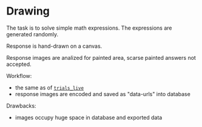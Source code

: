 # Drawing

The task is to solve simple math expressions. The expressions are generated randomly.

Response is hand-drawn on a canvas.

Response images are analized for painted area, scarse painted answers not accepted.

Workflow:
- the same as of [`trials_live`](../trials_live)
- response images are encoded and saved as "data-urls" into database

Drawbacks:
- images occupy huge space in database and exported data